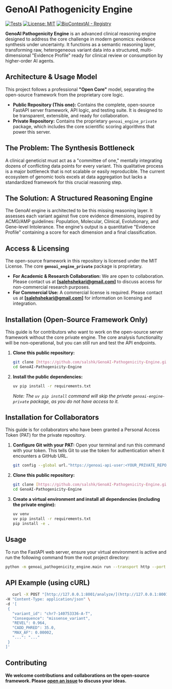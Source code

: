 # GenoAI Pathogenicity Engine

[![Tests](https://img.shields.io/github/actions/workflow/status/salshk/GenoAI-Pathogenicity-Engine/test.yaml?branch=main)](https://github.com/salshk/GenoAI-Pathogenicity-Engine/actions/workflows/test.yaml)
[![License: MIT](https://img.shields.io/badge/License-MIT-yellow.svg)](https://opensource.org/licenses/MIT)
[![BioContextAI - Registry](https://img.shields.io/badge/Registry-package?style=flat&label=BioContextAI&labelColor=%23fff&color=%233555a1&link=https%3A%2F%2Fbiocontext.ai%2Fregistry)](https://biocontext.ai/registry)

**GenoAI Pathogenicity Engine** is an advanced clinical reasoning engine designed to address the core challenge in modern genomics: evidence synthesis under uncertainty. It functions as a semantic reasoning layer, transforming raw, heterogeneous variant data into a structured, multi-dimensional "Evidence Profile" ready for clinical review or consumption by higher-order AI agents.

## Architecture & Usage Model

This project follows a professional **"Open Core"** model, separating the open-source framework from the proprietary core logic.

* **Public Repository (This one):** Contains the complete, open-source FastAPI server framework, API logic, and testing suite. It is designed to be transparent, extensible, and ready for collaboration.
* **Private Repository:** Contains the proprietary `genoai_engine_private` package, which includes the core scientific scoring algorithms that power this server.

## The Problem: The Synthesis Bottleneck

A clinical geneticist must act as a "committee of one," mentally integrating dozens of conflicting data points for every variant. This qualitative process is a major bottleneck that is not scalable or easily reproducible. The current ecosystem of genomic tools excels at data aggregation but lacks a standardized framework for this crucial reasoning step.

## The Solution: A Structured Reasoning Engine

The GenoAI engine is architected to be this missing reasoning layer. It assesses each variant against five core evidence dimensions, inspired by ACMG/AMP guidelines: Population, Molecular, Clinical, Evolutionary, and Gene-level Intolerance. The engine's output is a quantitative "Evidence Profile" containing a score for each dimension and a final classification.

## Access & Licensing

The open-source framework in this repository is licensed under the MIT License. The core **`genoai_engine_private`** package is proprietary.

* **For Academic & Research Collaboration:** We are open to collaboration. Please contact us at **[salehshekari@gmail.com]** to discuss access for non-commercial research purposes.
* **For Commercial Use:** A commercial license is required. Please contact us at **[salehshekari@gmail.com]** for information on licensing and integration.

## Installation (Open-Source Framework Only)

This guide is for contributors who want to work on the open-source server framework without the core private engine. The core analysis functionality will be non-operational, but you can still run and test the API endpoints.

1.  **Clone this public repository:**
    ```bash
    git clone [https://github.com/salshk/GenoAI-Pathogenicity-Engine.git](https://github.com/salshk/GenoAI-Pathogenicity-Engine.git)
    cd GenoAI-Pathogenicity-Engine
    ```
2.  **Install the public dependencies:**
    ```bash
    uv pip install -r requirements.txt
    ```
    *Note: The `uv pip install` command will skip the private `genoai-engine-private` package, as you do not have access to it.*

## Installation for Collaborators

This guide is for collaborators who have been granted a Personal Access Token (PAT) for the private repository.

1.  **Configure Git with your PAT:** Open your terminal and run this command with your token. This tells Git to use the token for authentication when it encounters a GitHub URL.
    ```bash
    git config --global url."https://genoai-api-user:<YOUR_PRIVATE_REPO_TOKEN>@github.com".insteadOf "[https://github.com](https://github.com)"
    ```
2.  **Clone this public repository:**
    ```bash
    git clone [https://github.com/salshk/GenoAI-Pathogenicity-Engine.git](https://github.com/salshk/GenoAI-Pathogenicity-Engine.git)
    cd GenoAI-Pathogenicity-Engine
    ```
3.  **Create a virtual environment and install all dependencies (including the private engine):**
    ```bash
    uv venv
    uv pip install -r requirements.txt
    pip install -e .
    ```

## Usage

To run the FastAPI web server, ensure your virtual environment is active and run the following command from the root project directory:

```bash
python -m genoai_pathogenicity_engine.main run --transport http --port 8001
```

## API Example (using cURL)
 ```bash
    curl -X POST "[http://127.0.0.1:8001/analyze/](http://127.0.0.1:8001/analyze/)" \
-H "Content-Type: application/json" \
-d '[
  {
    "variant_id": "chr7-140753336-A-T",
    "Consequence": "missense_variant",
    "REVEL": 0.964,
    "CADD_PHRED": 35.0,
    "MAX_AF": 0.00002,
    "...": "..."  
  }
]'
```

## Contributing
**We welcome contributions and collaborations on the open-source framework. Please [open an issue](https://github.com/salshk/GenoAI-Pathogenicity-Engine/issues) to discuss your ideas.**
